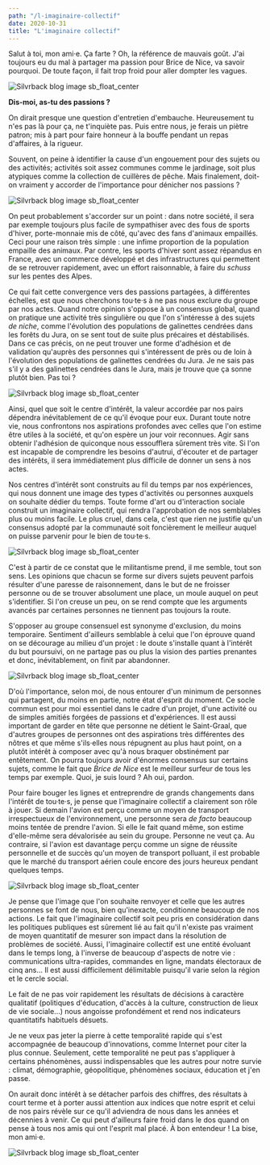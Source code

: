 ```yaml
---
path: "/l-imaginaire-collectif"
date: 2020-10-31
title: "L'imaginaire collectif"
---
```


Salut à toi, mon ami·e. Ça farte ? Oh, la référence de mauvais goût. J'ai toujours eu du mal à partager ma passion pour Brice de Nice, va savoir pourquoi. De toute façon, il fait trop froid pour aller dompter les vagues.

![Silvrback blog image sb_float_center](https://silvrback.s3.amazonaws.com/uploads/6f6e671b-eebb-4949-8f01-81fca8e357ac/automne-ircica.jpg)

**Dis-moi, as-tu des passions ?**

On dirait presque une question d'entretien d'embauche. Heureusement tu n'es pas là pour ça, ne t'inquiète pas. Puis entre nous, je ferais un piètre patron; mis à part pour faire honneur à la bouffe pendant un repas d'affaires, à la rigueur.

Souvent, on peine à identifier la cause d'un engouement pour des sujets ou des activités; activités soit assez communes comme le jardinage, soit plus atypiques comme la collection de cuillères de pêche. Mais finalement, doit-on vraiment y accorder de l'importance pour dénicher nos passions ?

![Silvrback blog image sb_float_center](https://silvrback.s3.amazonaws.com/uploads/fce58222-0a80-4670-b4f0-d9194f0bcc32/petit-prince.jpg)

On peut probablement s'accorder sur un point : dans notre société, il sera par exemple toujours plus facile de sympathiser avec des fous de sports d'hiver, porte-monnaie mis de côté, qu'avec des fans d'animaux empaillés. Ceci pour une raison très simple : une infime proportion de la population empaille des animaux. Par contre, les sports d'hiver sont assez répandus en France, avec un commerce développé et des infrastructures qui permettent de se retrouver rapidement, avec un effort raisonnable, à faire du *schuss* sur les pentes des Alpes.

Ce qui fait cette convergence vers des passions partagées, à différentes échelles, est que nous cherchons tou·te·s à ne pas nous exclure du groupe par nos actes. Quand notre opinion s'oppose à un consensus global, quand on pratique une activité très singulière ou que l'on s'intéresse à des sujets *de niche*, comme l'évolution des populations de galinettes cendrées dans les forêts du Jura, on se sent tout de suite plus précaires et déstabilisés. Dans ce cas précis, on ne peut trouver une forme d'adhésion et de validation qu'auprès des personnes qui s'intéressent de près ou de loin à l'évolution des populations de galinettes cendrées du Jura. Je ne sais pas s'il y a des galinettes cendrées dans le Jura, mais je trouve que ça sonne plutôt bien. Pas toi ?

![Silvrback blog image sb_float_center](https://silvrback.s3.amazonaws.com/uploads/7cb4fe45-6111-4871-abb6-704c9a08889d/origami.jpg)

Ainsi, quel que soit le centre d'intérêt, la valeur accordée par nos pairs dépendra inévitablement de ce qu'il évoque pour eux. Durant toute notre vie, nous confrontons nos aspirations profondes avec celles que l'on estime être utiles à la société, et qu'on espère un jour voir reconnues. Agir sans obtenir l'adhésion de quiconque nous essoufflera sûrement très vite. Si l'on est incapable de comprendre les besoins d'autrui, d'écouter et de partager des intérêts, il sera immédiatement plus difficile de donner un sens à nos actes.

Nos centres d'intérêt sont construits au fil du temps par nos expériences, qui nous donnent une image des types d'activités ou personnes auxquels on souhaite dédier du temps. Toute forme d'art ou d'interaction sociale construit un imaginaire collectif, qui rendra l'approbation de nos semblables plus ou moins facile. Le plus cruel, dans cela, c'est que rien ne justifie qu'un consensus adopté par la communauté soit foncièrement le meilleur auquel on puisse parvenir pour le bien de tou·te·s.

![Silvrback blog image sb_float_center](https://silvrback.s3.amazonaws.com/uploads/5a2a5aba-f098-4251-811b-c3c15a876005/expo-saintso.jpg)

C'est à partir de ce constat que le militantisme prend, il me semble, tout son sens. Les opinions que chacun se forme sur divers sujets peuvent parfois résulter d'une paresse de raisonnement, dans le but de ne froisser personne ou de se trouver absolument une place, un moule auquel on peut s'identifier. Si l'on creuse un peu, on se rend compte que les arguments avancés par certaines personnes ne tiennent pas toujours la route.

S'opposer au groupe consensuel est synonyme d'exclusion, du moins temporaire. Sentiment d'ailleurs semblable à celui que l'on éprouve quand on se décourage au milieu d'un projet : le doute s'installe quant à l'intérêt du but poursuivi, on ne partage pas ou plus la vision des parties prenantes et donc, inévitablement, on finit par abandonner.

![Silvrback blog image sb_float_center](https://silvrback.s3.amazonaws.com/uploads/c929008a-d2f2-4347-b806-e59c80a9cc36/streetart-perrache.jpg)

D'où l'importance, selon moi, de nous entourer d'un minimum de personnes qui partagent, du moins en partie, notre état d'esprit du moment. Ce socle commun est pour moi essentiel dans le cadre d'un projet, d'une activité ou de simples amitiés forgées de passions et d'expériences. Il est aussi important de garder en tête que personne ne détient le Saint-Graal, que d'autres groupes de personnes ont des aspirations très différentes des nôtres et que même s'ils·elles nous répugnent au plus haut point, on a plutôt intérêt à composer avec qu'à nous braquer obstinément par entêtement. On pourra toujours avoir d'énormes consensus sur certains sujets, comme le fait que *Brice de Nice* est le meilleur surfeur de tous les temps par exemple. Quoi, je suis lourd ? Ah oui, pardon.

Pour faire bouger les lignes et entreprendre de grands changements dans l'intérêt de tou·te·s, je pense que l'imaginaire collectif a clairement son rôle à jouer. Si demain l'avion est perçu comme un moyen de transport irrespectueux de l'environnement, une personne sera *de facto* beaucoup moins tentée de prendre l'avion. Si elle le fait quand même, son estime d'elle-même sera dévalorisée au sein du groupe. Personne ne veut ça. Au contraire, si l'avion est davantage perçu comme un signe de réussite personnelle et de succès qu'un moyen de transport polluant, il est probable que le marché du transport aérien coule encore des jours heureux pendant quelques temps.

![Silvrback blog image sb_float_center](https://silvrback.s3.amazonaws.com/uploads/a87fffd3-c43f-4d01-aeb1-4ae95a9f5994/saint-so.jpg)

Je pense que l'image que l'on souhaite renvoyer et celle que les autres personnes se font de nous, bien qu'inexacte, conditionne beaucoup de nos actions. Le fait que l'imaginaire collectif soit peu pris en considération dans les politiques publiques est sûrement lié au fait qu'il n'existe pas vraiment de moyen quantitatif de mesurer son impact dans la résolution de problèmes de société. Aussi, l'imaginaire collectif est une entité évoluant dans le temps long, à l'inverse de beaucoup d'aspects de notre vie : communications ultra-rapides, commandes en ligne, mandats électoraux de cinq ans... Il est aussi difficilement délimitable puisqu'il varie selon la région et le cercle social.

Le fait de ne pas voir rapidement les résultats de décisions à caractère qualitatif (politiques d'éducation, d'accès à la culture, construction de lieux de vie sociale...) nous angoisse profondément et rend nos indicateurs quantitatifs habituels désuets.

Je ne veux pas jeter la pierre à cette temporalité rapide qui s'est accompagnée de beaucoup d'innovations, comme Internet pour citer la plus connue. Seulement, cette temporalité ne peut pas s'appliquer à certains phénomènes, aussi indispensables que les autres pour notre survie : climat, démographie, géopolitique, phénomènes sociaux, éducation et j'en passe.

On aurait donc intérêt à se détacher parfois des chiffres, des résultats à court terme et à porter aussi attention aux indices que notre esprit et celui de nos pairs révèle sur ce qu'il adviendra de nous dans les années et décennies à venir. Ce qui peut d'ailleurs faire froid dans le dos quand on pense à tous nos amis qui ont l'esprit mal placé. À bon entendeur ! La bise, mon ami·e.

![Silvrback blog image sb_float_center](https://silvrback.s3.amazonaws.com/uploads/656ae124-f843-436b-a106-03c31bbe6d9c/vue-fontanes.jpg)
